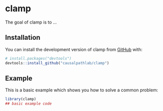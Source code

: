 
# clamp

<!-- badges: start -->
<!-- badges: end -->

The goal of clamp is to ...

## Installation

You can install the development version of clamp from [GitHub](https://github.com/) with:

``` r
# install.packages("devtools")
devtools::install_github("causalpathlab/clamp")
```

## Example

This is a basic example which shows you how to solve a common problem:

``` r
library(clamp)
## basic example code
```

